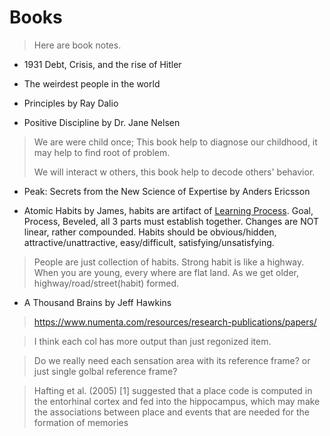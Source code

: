 # Books

> Here are book notes.

- 1931 Debt, Crisis, and the rise of Hitler
- The weirdest people in the world

- Principles by Ray Dalio

- Positive Discipline by Dr. Jane Nelsen

> We are were child once; This book help to diagnose our childhood, it may help to find root of problem.
>
> We will interact w others, this book help to decode others' behavior.

- Peak: Secrets from the New Science of Expertise by Anders Ericsson

- Atomic Habits by James, habits are artifact of [Learning Process](README.md#learning-process). Goal, Process, Beveled, all 3 parts must establish together. Changes are NOT linear, rather compounded. Habits should be obvious/hidden, attractive/unattractive, easy/difficult, satisfying/unsatisfying.

> People are just collection of habits. Strong habit is like a highway. When you are young, every where are flat land. As we get older, highway/road/street(habit) formed.

- A Thousand Brains by Jeff Hawkins

> <https://www.numenta.com/resources/research-publications/papers/>

> I think each col has more output than just regonized item.

> Do we really need each sensation area with its reference frame? or just single golbal reference frame?

> Hafting et al. (2005) [1] suggested that a place code is computed in the entorhinal cortex and fed into the hippocampus, which may make the associations between place and events that are needed for the formation of memories
